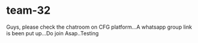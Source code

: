 # team-32

Guys, please check the chatroom on CFG platform...A whatsapp group link is been put up...Do join Asap..Testing
